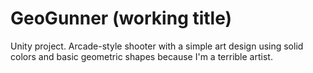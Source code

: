 # GeoGunner (working title)
Unity project.
Arcade-style shooter with a simple art design using solid colors and basic geometric shapes because I'm a terrible artist.